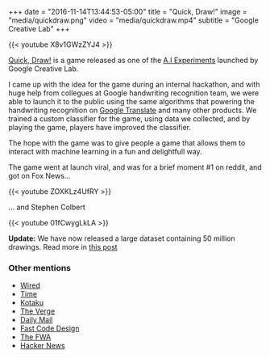 +++
date = "2016-11-14T13:44:53-05:00"
title = "Quick, Draw!"
image = "media/quickdraw.png"
video = "media/quickdraw.mp4"
subtitle = "Google Creative Lab"
+++

{{< youtube X8v1GWzZYJ4 >}}


[Quick, Draw!](https://quickdraw.withgoogle.com) is a game released as one of the [A.I Experiments](https://aiexperiments.withgoogle.com) launched by Google Creative Lab. 

I came up with the idea for the game during an internal hackathon, and with huge help from collegues at Google handwriting recognition team, we were able to launch it to the public using the same algorithms that powering the handwriting recognition on [Google Translate](https://translate.google.com/) and many other products. We trained a custom classifier for the game, using data we collected, and by playing the game, players have improved the classifier.

The hope with the game was to give people a game that allows them to interact with machine learning in a fun and delightfull way.

The game went at launch viral, and was for a brief moment #1 on reddit, and got on Fox News...

{{< youtube ZOXKLz4UfRY >}}

... and Stephen Colbert

{{< youtube 01fCwygLkLA >}}

**Update:** We have now released a large dataset containing 50 million drawings. Read more in [this post](/work/quick-draw-dataset) 

### Other mentions

- [Wired](https://www.wired.com/2016/11/woah-googles-ai-really-good-pictionary/)
- [Time](http://time.com/4572598/google-ai-game-drawing/?iid=sr-link2)
- [Kotaku](http://kotaku.com/new-google-experiment-tries-to-guess-what-your-crappy-d-1789042784)
- [The Verge](http://www.theverge.com/2016/11/15/13641876/google-ai-experiments-quick-draw-image-recognition-game) 
- [Daily Mail](http://www.dailymail.co.uk/sciencetech/article-3945998/Can-Google-guess-drawing-Free-addictive-game-uses-AI-doodles.html)
- [Fast Code Design](https://www.fastcodesign.com/3065752/this-new-google-site-lets-you-play-with-its-ai-toys)
- [The FWA](https://thefwa.com/cases/quick-draw)
- [Hacker News](https://news.ycombinator.com/item?id=12965311)

